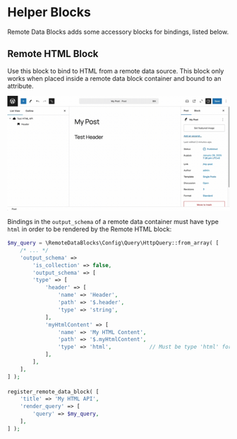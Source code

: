 # Helper Blocks

Remote Data Blocks adds some accessory blocks for bindings, listed below.

## Remote HTML Block

Use this block to bind to HTML from a remote data source. This block only works when placed inside a remote data block container and bound to an attribute.

![Screen recording showing the insertion and binding of a Remote HTML Block in the editor](./block-insert-remote-html.gif)

Bindings in the `output_schema` of a remote data container must have type `html` in order to be rendered by the Remote HTML block:

```php
$my_query = \RemoteDataBlocks\Config\Query\HttpQuery::from_array( [
    /* ... */
    'output_schema' =>
        'is_collection' => false,
        'output_schema' => [
        'type' => [
            'header' => [
                'name' => 'Header',
                'path' => '$.header',
                'type' => 'string',
            ],
            'myHtmlContent' => [
                'name' => 'My HTML Content',
                'path' => '$.myHtmlContent',
                'type' => 'html',            // Must be type 'html' for binding
            ],
        ],
    ],
] );

register_remote_data_block( [
    'title' => 'My HTML API',
    'render_query' => [
        'query' => $my_query,
    ],
] );
```
